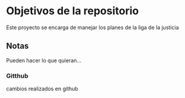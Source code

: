 # Objetivos de la repositorio

Este proyecto se encarga de manejar los planes de la liga de la justicia


## Notas
Pueden hacer lo que quieran...
### Gitthub
cambios realizados en github
